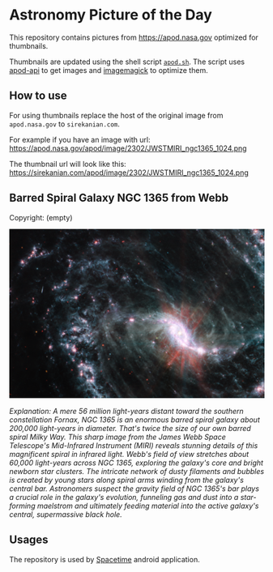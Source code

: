# Astronomy Picture of the Day

This repository contains pictures from https://apod.nasa.gov optimized for thumbnails.

Thumbnails are updated using the shell script [`apod.sh`](apod.sh). The script
uses [apod-api](https://github.com/nasa/apod-api) to get images and [imagemagick](https://imagemagick.org) to
optimize them.

## How to use

For using thumbnails replace the host of the original image from `apod.nasa.gov` to `sirekanian.com`.

For example if you have an image with url:<br>
https://apod.nasa.gov/apod/image/2302/JWSTMIRI_ngc1365_1024.png

The thumbnail url will look like this:<br>
https://sirekanian.com/apod/image/2302/JWSTMIRI_ngc1365_1024.png

## Barred Spiral Galaxy NGC 1365 from Webb

Copyright: (empty)

[![the picture of the day][1]][2]

_Explanation: A mere 56 million light-years distant toward the southern constellation Fornax, NGC 1365 is an enormous barred spiral galaxy about 200,000 light-years in diameter. That's twice the size of our own barred spiral Milky Way. This sharp image from the James Webb Space Telescope's Mid-Infrared Instrument (MIRI) reveals stunning details of this magnificent spiral in infrared light. Webb's field of view stretches about 60,000 light-years across NGC 1365, exploring the galaxy's core and bright newborn star clusters. The intricate network of dusty filaments and bubbles is created by young stars along spiral arms winding from the galaxy's central bar. Astronomers suspect the gravity field of NGC 1365's bar plays a crucial role in the galaxy's evolution, funneling gas and dust into a star-forming maelstrom and ultimately feeding material into the active galaxy's central, supermassive black hole._

## Usages

The repository is used by [Spacetime][3] android application.

[1]: image/2302/JWSTMIRI_ngc1365_1024.png

[2]: https://apod.nasa.gov/apod/image/2302/JWSTMIRI_ngc1365_1024.png

[3]: https://github.com/sirekanian/spacetime
